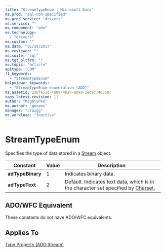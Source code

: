 ```yaml
---
title: "StreamTypeEnum | Microsoft Docs"
ms.prod: "sql-non-specified"
ms.prod_service: "drivers"
ms.service: ""
ms.component: "ado"
ms.technology:
  - "drivers"
ms.custom: ""
ms.date: "01/19/2017"
ms.reviewer: ""
ms.suite: "sql"
ms.tgt_pltfrm: ""
ms.topic: "article"
apitype: "COM"
f1_keywords: 
  - "StreamTypeEnum"
helpviewer_keywords: 
  - "StreamTypeEnum enumeration [ADO]"
ms.assetid: 220fe51d-4889-4020-a099-2ec9c7485503
caps.latest.revision: 11
author: "MightyPen"
ms.author: "genemi"
manager: "craigg"
ms.workload: "Inactive"
---
```

# StreamTypeEnum
Specifies the type of data stored in a [Stream](../../../ado/reference/ado-api/stream-object-ado.md) object.  
  
|Constant|Value|Description|  
|--------------|-----------|-----------------|  
|**adTypeBinary**|1|Indicates binary data.|  
|**adTypeText**|2|Default. Indicates text data, which is in the character set specified by [Charset](../../../ado/reference/ado-api/charset-property-ado.md).|  
  
## ADO/WFC Equivalent  
 These constants do not have ADO/WFC equivalents.  
  
## Applies To  
 [Type Property (ADO Stream)](../../../ado/reference/ado-api/type-property-ado-stream.md)
